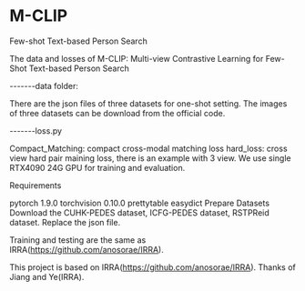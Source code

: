 # M-CLIP
Few-shot Text-based Person Search

The data and losses of M-CLIP: Multi-view Contrastive Learning for Few-Shot Text-based Person Search

-------data folder:

There are the json files of three datasets for one-shot setting.
The images of three datasets can be download from the official code.

-------loss.py

Compact_Matching:   compact cross-modal matching loss
hard_loss: cross view hard pair maining loss, there is an example with 3 view.
We use single RTX4090 24G GPU for training and evaluation.

Requirements

pytorch 1.9.0
torchvision 0.10.0
prettytable
easydict
Prepare Datasets
Download the CUHK-PEDES dataset, ICFG-PEDES dataset, RSTPReid dataset.
Replace the json file.

Training and testing are the same as IRRA(https://github.com/anosorae/IRRA).

This project is based on IRRA(https://github.com/anosorae/IRRA).
Thanks of Jiang and Ye(IRRA).

